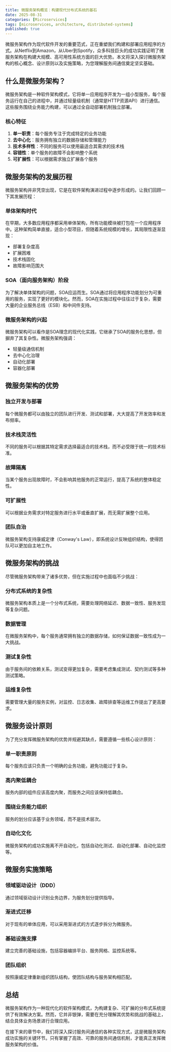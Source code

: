 ```yaml
---
title: 微服务架构概览：构建现代分布式系统的基石
date: 2025-08-31
categories: [Microservices]
tags: [microservices, architecture, distributed-systems]
published: true
---
```


微服务架构作为现代软件开发的重要范式，正在重塑我们构建和部署应用程序的方式。从Netflix到Amazon，从Uber到Spotify，众多科技巨头的成功实践证明了微服务架构在构建大规模、高可用性系统方面的巨大优势。本文将深入探讨微服务架构的核心概念、设计原则以及实施策略，为您理解服务间通信奠定坚实基础。

## 什么是微服务架构？

微服务架构是一种软件架构模式，它将单一应用程序开发为一组小型服务，每个服务运行在自己的进程中，并通过轻量级机制（通常是HTTP资源API）进行通信。这些服务围绕业务能力构建，可以通过全自动部署机制独立部署。

### 核心特征

1. **单一职责**：每个服务专注于完成特定的业务功能
2. **去中心化**：服务拥有独立的数据存储和管理能力
3. **技术多样性**：不同的服务可以使用最适合其需求的技术栈
4. **容错性**：单个服务的故障不会影响整个系统
5. **可扩展性**：可以根据需求独立扩展各个服务

## 微服务架构的发展历程

微服务架构并非凭空出现，它是在软件架构演进过程中逐步形成的。让我们回顾一下其发展历程：

### 单体架构时代
在早期，大多数应用程序都采用单体架构，所有功能模块被打包在一个应用程序中。这种架构简单直接，适合小型项目，但随着系统规模的增长，其局限性逐渐显现：
- 部署复杂度高
- 扩展困难
- 技术栈固化
- 故障影响范围大

### SOA（面向服务架构）阶段
为了解决单体架构的问题，SOA应运而生。SOA通过将应用程序功能划分为可重用的服务，实现了更好的模块化。然而，SOA在实施过程中往往过于复杂，需要大量的企业服务总线（ESB）和中间件支持。

### 微服务架构的兴起
微服务架构可以看作是SOA理念的现代化实践，它继承了SOA的服务化思想，但摒弃了其复杂性。微服务架构强调：
- 轻量级通信机制
- 去中心化治理
- 自动化部署
- 容器化部署

## 微服务架构的优势

### 独立开发与部署
每个微服务都可以由独立的团队进行开发、测试和部署，大大提高了开发效率和发布频率。

### 技术栈灵活性
不同的服务可以根据其特定需求选择最适合的技术栈，而不必受限于统一的技术标准。

### 故障隔离
当某个服务出现故障时，不会影响其他服务的正常运行，提高了系统的整体稳定性。

### 可扩展性
可以根据业务需求对特定服务进行水平或垂直扩展，而无需扩展整个应用。

### 团队自治
微服务架构支持康威定律（Conway's Law），即系统设计反映组织结构，使得团队可以更加自主地工作。

## 微服务架构的挑战

尽管微服务架构带来了诸多优势，但在实施过程中也面临不少挑战：

### 分布式系统的复杂性
微服务架构本质上是一个分布式系统，需要处理网络延迟、数据一致性、服务发现等复杂问题。

### 数据管理
在微服务架构中，每个服务通常拥有独立的数据存储，如何保证数据一致性成为一大挑战。

### 测试复杂性
由于服务间的依赖关系，测试变得更加复杂，需要考虑集成测试、契约测试等多种测试策略。

### 运维复杂性
需要管理大量的服务实例，对监控、日志收集、故障排查等运维工作提出了更高要求。

## 微服务设计原则

为了充分发挥微服务架构的优势并规避其缺点，需要遵循一些核心设计原则：

### 单一职责原则
每个服务应该只负责一个明确的业务功能，避免功能过于复杂。

### 高内聚低耦合
服务内部的组件应该高度内聚，而服务之间应该保持低耦合。

### 围绕业务能力组织
服务的划分应该基于业务领域，而不是技术层次。

### 自动化文化
微服务架构的成功实施离不开自动化，包括自动化测试、自动化部署、自动化监控等。

## 微服务实施策略

### 领域驱动设计（DDD）
通过领域驱动设计识别业务边界，为服务划分提供指导。

### 渐进式迁移
对于现有的单体应用，可以采用渐进式的方式逐步拆分为微服务。

### 基础设施支撑
建立完善的基础设施，包括容器编排平台、服务网格、监控系统等。

### 团队组织
按照康威定律重新组织团队结构，使团队结构与服务架构相匹配。

## 总结

微服务架构作为一种现代化的软件架构模式，为构建复杂、可扩展的分布式系统提供了有效解决方案。然而，它并非银弹，需要在充分理解其优势和挑战的基础上，结合具体业务场景进行合理应用。

在接下来的章节中，我们将深入探讨服务间通信的各种实现方式，这是微服务架构成功实施的关键环节。只有掌握了高效、可靠的服务间通信机制，才能真正发挥微服务架构的价值。